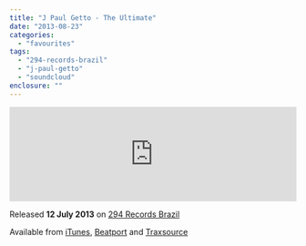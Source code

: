 ```yaml
---
title: "J Paul Getto - The Ultimate"
date: "2013-08-23"
categories: 
  - "favourites"
tags: 
  - "294-records-brazil"
  - "j-paul-getto"
  - "soundcloud"
enclosure: ""
---
```


<iframe src="https://w.soundcloud.com/player/?url=http%3A%2F%2Fapi.soundcloud.com%2Ftracks%2F100328332&amp;show_artwork=true" height="166" width="100%" frameborder="no" scrolling="no"></iframe>

Released **12 July 2013** on [294 Records Brazil](https://www.294records.com/)

Available from [iTunes](https://linkmaker.itunes.apple.com/gb/http%3A%2F%2Fclk.tradedoubler.com%2Fclick%3Fp%3D23708%26a%3D1254950%26url%3Dhttps%3A%2F%2Fitunes.apple.com%2Fgb%2Falbum%2Fthe-ultimate-single%2Fid667461544%3Fuo%3D4%26partnerId%3D2003), [Beatport](https://www.beatport.com/release/the-ultimate/1122498) and [Traxsource](https://www.traxsource.com/title/232374/the-ultimate)
